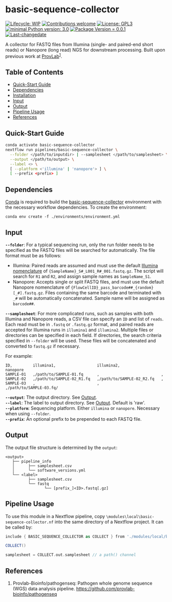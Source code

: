 # basic-sequence-collector
 [![Lifecycle: WIP](https://img.shields.io/badge/lifecycle-WIP-yellow.svg)](https://lifecycle.r-lib.org/articles/stages.html#experimental) [![Contributions welcome](https://img.shields.io/badge/contributions-welcome-brightgreen.svg?style=flat)](https://github.com/provlab-bioinfo/basic-sequence-collector/issues) [![License: GPL3](https://img.shields.io/badge/license-GPL3-lightgrey.svg)](https://www.gnu.org/licenses/gpl-3.0.en.html) [![minimal Python version: 3.0](https://img.shields.io/badge/Python-3.10-6666ff.svg)](https://www.python.org/) [![Package Version = 0.0.1](https://img.shields.io/badge/Package%20version-0.0.1-orange.svg?style=flat-square)](https://github.com/provlab-bioinfo/basic-sequence-collector/blob/main/NEWS) [![Last-changedate](https://img.shields.io/badge/last%20change-2023--10--31-yellowgreen.svg)](https://github.com/provlab-bioinfo/basic-sequence-collector/blob/main/NEWS)

A collector for FASTQ files from Illumina (single- and paired-end short reads) or Nanopore (long read) NGS for downstream processing. Built upon previous work at [ProvLab](https://github.com/provlab-bioinfo/pathogenseq)<sup>[1](#references)</sup>.

## Table of Contents

- [Quick-Start Guide](#quick-start%guide)
- [Dependencies](#dependencies)
- [Installation](#installation)
- [Input](#input)
- [Output](#output)
- [Pipeline Usage](#pipeline%usage)
- [References](#references)

## Quick-Start Guide

```bash
conda activate basic-sequence-collector
nextflow run pipelines/basic-sequence-collector \
  --folder </path/to/inputdir> | --samplesheet </path/to/samplesheet> \
  --output </path/to/output> \
  --label <> \
  [ --platform <'illumina' | 'nanopore'> ] \
  [ --prefix <prefix> ]
```

## Dependencies

[Conda](https://conda.io/projects/conda/en/latest/user-guide/install/index.html) is required to build the [basic-sequence-collector](/environments/environment.yml) environment with the necessary workflow dependencies. To create the environment:
```
conda env create -f ./environments/environment.yml
```

## Input
**`--folder`**: For a typical sequencing run, only the run folder needs to be specified as the FASTQ files will be searched for automatically. The file format must be as follows:
- Illumina: Paired reads are assumed and must use the default [Illumina nomenclature](https://support.illumina.com/help/BaseSpace_OLH_009008/Content/Source/Informatics/BS/NamingConvention_FASTQ-files-swBS.htm#) of `{SampleName}_S#_L001_R#_001.fastq.gz`. The script will search for `R1` and `R2`, and assign sample names as `SampleName_S1`.
- Nanopore: Accepts single or split FASTQ files, and must use the default Nanopore nomenclature of `{FlowCellID}_pass_barcode##_{random}[_#].fastq.gz`. Files containing the same barcode and terminated with `_#` will be automatically concatenated. Sample name will be assigned as `barcode##`.

**`--samplesheet`**: For more complicated runs, such as samples with both Illumina and Nanopore reads, a CSV file can specify an `ID` and list of `reads`. Each read must be in `.fastq` or `.fastq.gz` format, and paired reads are accepted for Illumina runs in `illumina1` and `illumina2`. Multiple files or directories can be specified in each field. If directories, the search criteria specified in `--folder` will be used.  These files will be concatenated and converted to `fastq.gz` if necessary. 

For example:

```
ID,         illumina1,                  illumina2,                  nanopore
SAMPLE-01   ,/path/to/SAMPLE-01.fq      ,                           ,
SAMPLE-02   ,/path/to/SAMPLE-02_R1.fq   ,/path/to/SAMPLE-02_R2.fq   , 
SAMPLE-03   ,                           ,                           ,/path/to/SAMPLE-03.fq/
```

**`--output`**: The output directory. See [Output](#output).
<br>
**`--label`**: The label to output directory. See [Output](#output). Default is 'raw'.
<br>
**`--platform`**: Sequencing platform. Either `illumina` or `nanopore`. Necessary when using `--folder`.
<br> 
**`--prefix`**: An optional prefix to be prepended to each FASTQ file.
<br>

## Output

The output file structure is determined by the `output`:

```
<output>
   ├── pipeline_info
   │      ├── samplesheet.csv
   │      └── software_versions.yml
   └── <label>
          ├── samplesheet.csv
          └── fastq
                 └── [prefix_]<ID>.fastq[.gz]
```

## Pipeline Usage

To use this module in a Nextflow pipeline, copy  `\modules\local\basic-sequence-collector.nf` into the same directory of a Nextflow project. It can be called by:

```groovy
include { BASIC_SEQUENCE_COLLECTOR as COLLECT } from './modules/local/basic-sequence-collector.nf'

COLLECT()

samplesheet = COLLECT.out.samplesheet // a path() channel
```

## References
1. Provlab-Bioinfo/pathogenseq: Pathogen whole genome sequence (WGS) data analysis pipeline. https://github.com/provlab-bioinfo/pathogenseq 



